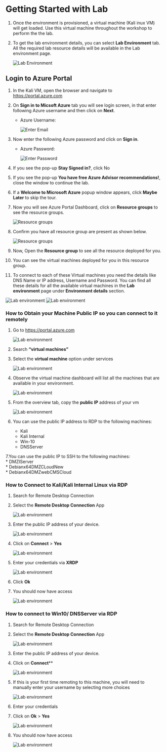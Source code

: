 # Getting Started with Lab

1. Once the environment is provisioned, a virtual machine (Kali inux VM) will get loaded. Use this virtual machine throughout the workshop to perform the the lab.
1. To get the lab environment details, you can select **Lab Environment** tab. All the required lab resource details will be available in the Lab environment page.

   ![](images/udacity-01.png "Lab Environment")
 
## Login to Azure Portal
1. In the Kali VM, open the browser and navigate to https://portal.azure.com
   
2. On **Sign in to Micsoft Azure** tab you will see login screen, in that enter following Azure username and then click on **Next**. 
   * Azure Username: <inject key="AzureAdUserEmail"></inject>
   
     ![](images/21.png "Enter Email")
     
3. Now enter the following Azure password and click on **Sign in**.
   * Azure Password: <inject key="AzureAdUserPassword"></inject>
   
     ![](images/22.png "Enter Password")
     
4. If you see the pop-up **Stay Signed in?**, click No

5. If you see the pop-up **You have free Azure Advisor recommendations!**, close the window to continue the lab.

6. If a **Welcome to Microsoft Azure** popup window appears, click **Maybe Later** to skip the tour.
   
7. Now you will see Azure Portal Dashboard, click on **Resource groups** to see the resource groups.

   ![](images/23.png "Resource groups")
   
8. Confirm you have all resource group are present as shown below.

   ![](images/udacity-03.png "Resource groups")
   
9. Now, Open the **Resource group** to see all the resource deployed for you.
10. You can see the virtual machines deployed for you in this resource group.
11. To connect to each of these Virtual machines you need the details like DNS Name or IP address, Username and Password. You can find all these details for all the available virtual machines in the **Lab environment** page under **Environment details** section.
   
   ![](images/details.png "Lab environment")
   ![](images/labenv.png "Lab environment")
   
### How to Obtain your Machine Public IP so you can connect to it remotely
1. Go to https://portal.azure.com
   
   ![](images/portal.png "Lab environment")

2. Search **“virtual machines”**
3. Select the **virtual machine** option under services
   
   ![](images/vm.png "Lab environment")

4. Observe the virtual machine dashboard will list all the machines that are available in your environment. 
   
   ![](images/allvm.png "Lab environment")

5. From the overview tab, copy the **public IP** address of your vm
   
   ![](images/kali1.png "Lab environment")

6. You can use the public IP address to RDP to the following machines:
    * Kali 
    * Kali Internal
    * Win-10
    * DNSServer
    
7.You can use the public IP to SSH to the following machines:</br>
    * DMZIServer</br>
    * Debianx64DMZCLoudNew</br>
    * Debianx64DMZwebCMSCloud</br>
    
### How to Connect to Kali/Kali Internal Linux via RDP
1. Search for Remote Desktop Connection 
2. Select the **Remote Desktop Connection** App
   
   ![](images/rdp.png "Lab environment")

3. Enter the public IP address of your device.

   ![](images/connect.png "Lab environment")

4. Click on **Connect** > **Yes** 
   
   ![](images/yes.png "Lab environment")

5. Enter your credentials via **XRDP**
   
   ![](images/xrdp.png "Lab environment")

5. Click **Ok**
6. You should now have access
   
   ![](images/details.png "Lab environment")

### How to connect to Win10/ DNSServer via RDP
1. Search for Remote Desktop Connection 
2. Select the **Remote Desktop Connection** App
   
   ![](images/rdp.png "Lab environment")

3. Enter the public IP address of your device.
4. Click on **Connect****

   ![](images/connect.png "Lab environment")

5. If this is your first time remoting to this machine, you will need to manually enter your username by selecting more choices

    ![](images/morechoice.png "Lab environment")

6. Enter your credentials
7. Click on **Ok** > **Yes**

   ![](images/userpass.png "Lab environment")

8. You should now have access
   
   ![](images/win.png "Lab environment")


 
